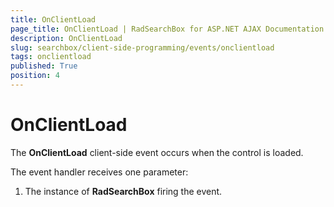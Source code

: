 ```yaml
---
title: OnClientLoad
page_title: OnClientLoad | RadSearchBox for ASP.NET AJAX Documentation
description: OnClientLoad
slug: searchbox/client-side-programming/events/onclientload
tags: onclientload
published: True
position: 4
---
```


# OnClientLoad



The **OnClientLoad** client-side event occurs when the control is loaded.

The event handler receives one parameter:

1. The instance of **RadSearchBox** firing the event.
